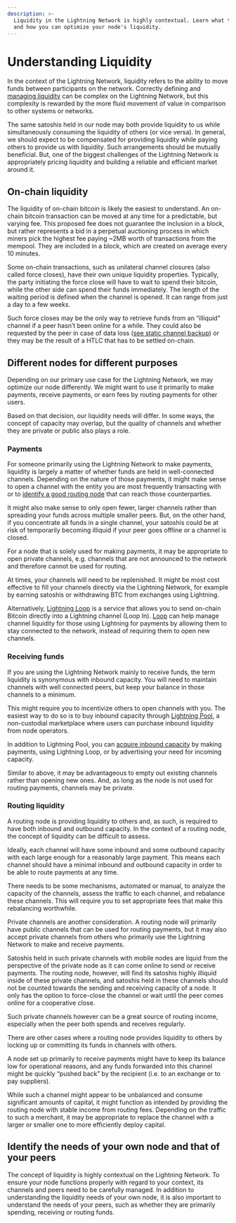 ```yaml
---
description: >-
  Liquidity in the Lightning Network is highly contextual. Learn what this means
  and how you can optimize your node's liquidity.
---
```


# Understanding Liquidity

In the context of the Lightning Network, liquidity refers to the ability to move funds between participants on the network. Correctly defining and [managing liquidity](manage-liquidity.md) can be complex on the Lightning Network, but this complexity is rewarded by the more fluid movement of value in comparison to other systems or networks.

The same satoshis held in our node may both provide liquidity to us while simultaneously consuming the liquidity of others (or vice versa). In general, we should expect to be compensated for providing liquidity while paying others to provide us with liquidity. Such arrangements should be mutually beneficial. But, one of the biggest challenges of the Lightning Network is appropriately pricing liquidity and building a reliable and efficient market around it.

## On-chain liquidity

The liquidity of on-chain bitcoin is likely the easiest to understand. An on-chain bitcoin transaction can be moved at any time for a predictable, but varying fee. This proposed fee does not guarantee the inclusion in a block, but rather represents a bid in a perpetual auctioning process in which miners pick the highest fee paying \~2MB worth of transactions from the mempool. They are included in a block, which are created on average every 10 minutes.

Some on-chain transactions, such as unilateral channel closures (also called force closes), have their own unique liquidity properties. Typically, the party initiating the force close will have to wait to spend their bitcoin, while the other side can spend their funds immediately. The length of the waiting period is defined when the channel is opened. It can range from just a day to a few weeks.

Such force closes may be the only way to retrieve funds from an “illiquid” channel if a peer hasn’t been online for a while. They could also be requested by the peer in case of data loss ([see static channel backup](understanding-liquidity.md)) or they may be the result of a HTLC that has to be settled on-chain.

## Different nodes for different purposes

Depending on our primary use case for the Lightning Network, we may optimize our node differently. We might want to use it primarily to make payments, receive payments, or earn fees by routing payments for other users.

Based on that decision, our liquidity needs will differ. In some ways, the concept of capacity may overlap, but the quality of channels and whether they are private or public also plays a role.

### Payments

For someone primarily using the Lightning Network to make payments, liquidity is largely a matter of whether funds are held in well-connected channels. Depending on the nature of those payments, it might make sense to open a channel with the entity you are most frequently transacting with or to [identify a good routing node](../the-gossip-network/identify-good-peers.md) that can reach those counterparties.

It might also make sense to only open fewer, larger channels rather than spreading your funds across multiple smaller peers. But, on the other hand, if you concentrate all funds in a single channel, your satoshis could be at risk of temporarily becoming illiquid if your peer goes offline or a channel is closed.

For a node that is solely used for making payments, it may be appropriate to open private channels, e.g. channels that are not announced to the network and therefore cannot be used for routing.

At times, your channels will need to be replenished. It might be most cost effective to fill your channels directly via the Lightning Network, for example by earning satoshis or withdrawing BTC from exchanges using Lightning.

Alternatively, [Lightning Loop](https://lightning.engineering/loop/) is a service that allows you to send on-chain Bitcoin directly into a Lightning channel (Loop In). [Loop](../../lightning-network-tools/loop/) can help manage channel liquidity for those using Lightning for payments by allowing them to stay connected to the network, instead of requiring them to open new channels.

### Receiving funds

If you are using the Lightning Network mainly to receive funds, the term liquidity is synonymous with inbound capacity. You will need to maintain channels with well connected peers, but keep your balance in those channels to a minimum.

This might require you to incentivize others to open channels with you. The easiest way to do so is to buy inbound capacity through [Lightning Pool](https://lightning.engineering/pool/), a non-custodial marketplace where users can purchase inbound liquidity from node operators.

In addition to Lightning Pool, you can [acquire inbound capacity](how-to-get-inbound-capacity-on-the-lightning-network.md) by making payments, using Lightning Loop, or by advertising your need for incoming capacity.

Similar to above, it may be advantageous to empty out existing channels rather than opening new ones. And, as long as the node is not used for routing payments, channels may be private.

### Routing liquidity

A routing node is providing liquidity to others and, as such, is required to have both inbound and outbound capacity. In the context of a routing node, the concept of liquidity can be difficult to assess.

Ideally, each channel will have some inbound and some outbound capacity with each large enough for a reasonably large payment. This means each channel should have a minimal inbound and outbound capacity in order to be able to route payments at any time.

There needs to be some mechanisms, automated or manual, to analyze the capacity of the channels, assess the traffic to each channel, and rebalance these channels. This will require you to set appropriate fees that make this rebalancing worthwhile.

Private channels are another consideration. A routing node will primarily have public channels that can be used for routing payments, but it may also accept private channels from others who primarily use the Lightning Network to make and receive payments.

Satoshis held in such private channels with mobile nodes are liquid from the perspective of the private node as it can come online to send or receive payments. The routing node, however, will find its satoshis highly illiquid inside of these private channels, and satoshis held in these channels should not be counted towards the sending and receiving capacity of a node. It only has the option to force-close the channel or wait until the peer comes online for a cooperative close.

Such private channels however can be a great source of routing income, especially when the peer both spends and receives regularly.

There are other cases where a routing node provides liquidity to others by locking up or committing its funds in channels with others.

A node set up primarily to receive payments might have to keep its balance low for operational reasons, and any funds forwarded into this channel might be quickly “pushed back” by the recipient (i.e. to an exchange or to pay suppliers).

While such a channel might appear to be unbalanced and consume significant amounts of capital, it might function as intended by providing the routing node with stable income from routing fees. Depending on the traffic to such a merchant, it may be appropriate to replace the channel with a larger or smaller one to more efficiently deploy capital.

## Identify the needs of your own node and that of your peers

The concept of liquidity is highly contextual on the Lightning Network. To ensure your node functions properly with regard to your context, its channels and peers need to be carefully managed. In addition to understanding the liquidity needs of your own node, it is also important to understand the needs of your peers, such as whether they are primarily spending, receiving or routing funds.
